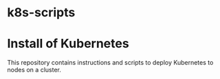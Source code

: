 # k8s-scripts
# Install of Kubernetes

This repository contains instructions and scripts to deploy Kubernetes to nodes
on a cluster.

